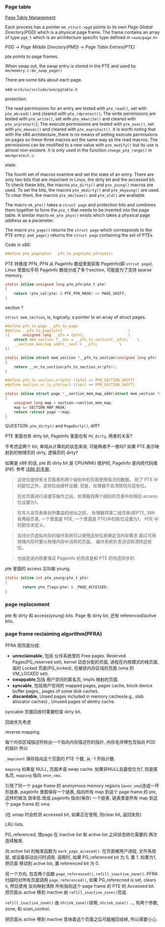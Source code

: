 ### Page table

[Page Table Management](https://www.kernel.org/doc/gorman/html/understand/understand006.html)

Each process has a pointer `mm_struct->pgd` points to its own *Page Global
Directory(PGD)* which is a physical page frame. The frame contains an array
of type `pgd_t` which is an architecture specific type defined in `<asm/page.h>`

PGD -> *Page Middle Directory(PMD)* -> *Page Table Entries(PTE)*

pte points to page frames.

When swap out, the swap entry is stored in the PTE and used by
`mm/memory.c:do_swap_page()`

There are some bits about each page. 

see `arch/xx/include/asm/pgtable.h`

protection:

The read permissions for an entry are tested with `pte_read()`, set with `pte_mkread()` and
cleared with `pte_rdprotect()`;
The write permissions are tested with `pte_write()`, set with `pte_mkwrite()` and cleared with
`pte_wrprotect(`);
The execute permissions are tested with `pte_exec()`, set with `pte_mkexec()` and cleared with
`pte_exprotect()`. It is worth noting that with the x86 architecture, there is no means of
setting execute permissions on pages so these three macros act the same way as the read
macros;
The permissions can be modified to a new value with `pte_modify()` but its use is almost
non-existent. It is only used in the function `change_pte_range()` in `mm/mprotect.c`.

state:

The fourth set of macros examine and set the state of an entry. There are only two bits
that are important in Linux, the dirty bit and the accessed bit. To check these bits, the
macros `pte_dirty()` and `pte_young()` macros are used. To set the bits, the macros
`pte_mkdirty()` and `pte_mkyoung()` are used. To clear them, the macros `pte_mkclean()` and
`pte_old()` are available.


The macro `mk_pte()` takes a `struct page` and protection bits and combines them together to
form the `pte_t` that needs to be inserted into the page table. A similar macro
`mk_pte_phys()` exists which takes a physical page address as a parameter.


The macro `pte_page()` returns the `struct page` which corresponds to the PTE entry.
`pmd_page()` returns the `struct page` containing the set of PTEs.


Code in x86:

``` c
#define pte_page(pte)	pfn_to_page(pte_pfn(pte))
```

PTE 转换成 PFN, PFN 从 PageInfo 数组里面获取 PageInfo(即 `strcut page`). 
Linux 里面似乎将 PageInfo 数组分成了多个section, 可能是为了支持 sparse memory.


``` c
static inline unsigned long pte_pfn(pte_t pte)
{
	return (pte_val(pte) & PTE_PFN_MASK) >> PAGE_SHIFT;
}
```

seciton ?

`struct mem_section`, is, logically, a pointer to an array of struct pages.

``` c
#define pfn_to_page __pfn_to_page
#define __pfn_to_page(pfn)                              \
({      unsigned long __pfn = (pfn);                    \
	struct mem_section *__sec = __pfn_to_section(__pfn);    \
	__section_mem_map_addr(__sec) + __pfn;          \
})

static inline struct mem_section *__pfn_to_section(unsigned long pfn)
{
	return __nr_to_section(pfn_to_section_nr(pfn));
}

#define pfn_to_section_nr(pfn) ((pfn) >> PFN_SECTION_SHIFT)
#define section_nr_to_pfn(sec) ((sec) << PFN_SECTION_SHIFT)

static inline struct page *__section_mem_map_addr(struct mem_section *section)
{
	unsigned long map = section->section_mem_map;
	map &= SECTION_MAP_MASK;
	return (struct page *)map;
}
```

QUESTION: `pte_dirty()` and `PageDirty()`, diff?

PTE 里面也有 dirty bit, PageInfo 里面也有 `PG_dirty`, 两者的关系?

不考虑这两个 bit, 单纯从计算机的状态来讲, 可能两者不一致吗?
如果 PTE 表示映射到的物理页的 dirty, 逻辑页的 dirty?

如果是 x86 的话, pte 的 dirty bit 是 CPU/MMU 维护的, PageInfo 是内核代码维护的.
参考 [i386 的手册](https://pdos.csail.mit.edu/6.828/2018/readings/i386/s05_02.htm),

> 这些位提供有关页面表的两个级别中的页面使用情况的数据。
> 除了 PTE 中的脏位之外，这些位由硬件设置; 但是，处理器不会清除任何这些位。

> 在对页面进行读或写操作之前，处理器将两个级别的页表中的相应 access 位设置为1。

> 在写入该页表条目所覆盖的地址之前，
> 处理器将第二级页表(即PTE, 386 有两级页表, 一个里面是 PDE, 一个里面是 PTE)中的脏位设置为1。 
> PDE 中的脏位未定义。

> 支持分页虚拟内存的操作系统可以使用这些位来确定当内存需求
> 超过可用物理内存时要从物理内存中消除的页面。
> 操作系统负责测试和清除这些位。

> 也就是说内核要保证 PageInfo 的信息是和 PTE 的信息同步的.

pte 里面的 access 又叫做 young.

``` c
static inline int pte_young(pte_t pte)
{
        return pte_flags(pte) & _PAGE_ACCESSED;
}
```



### page replacement

pte 有 dirty 和 access(young) bits.
Page 有 dirty bit, 还有 referenced/active bits.

### page frame reclaiming algorithm(PFRA)

PFRA 把页面分成:

* **unreclaimable**, 包括 伙伴系统里的 Free pages. Reserved Pages(PG_reserved set),
  kernel 动态分配的页面, 进程在内核模式的栈页面, 临时 Locked 页面(PG_locked),
  在被锁内存区域的页面 (vma 的 VM_LOCKED set).
* **swappable**,包括 用户空间的匿名页, tmpfs 映射的页面.
* **syncable**, 包括用户空间的 mapped pages, pages cache, block device buffer pages,,
  pages of some disk caches.
* **discardable**, Unsed pages included in memory caches(e.g., slab allocator caches) ,
  Unused pages of dentry cache.

syncable 页面回收时需要检查 dirty bit.

回收优先考虑

reverse mapping.

每个内存区域描述符标出一个指向内存描述符的指针, 内存毛师傅包含指向 PGD 的指针
所以

`_mapcount` 保存指向这个页面的 PTE 个数, 从 -1 开始计数.

`mapping` 如果是 NULL, 页面术语 swap cache. 如果非NULL且最低位为1, 则是匿名页,
`mapping` 指向 `anon_vma`. 

引用了同一个 page frame 的 anonymous memory regions (`anon_vma`)连成一环形链表.
pageInfo 里面保存一个链表, 指向所有 map 到这个 page frame 的 pte, 这样的做法
效率低.改成 pageInfo 指向(保存) 一个链表, 链表里是所有 map 到这个 page frame
的 vma. 

(在 umap 时会检测 accessed bit, 如果正在使用, 则clear bit, 返回失败)

LRU lists.

PG_referenced, 使page 在 inactive list 和 active list 之间状态转化需要的
两次连续触发.

向 active list 的触发函数为 `mark_page_accesed()`. 在页面被用户进程, 文件系统层,
或设备驱动访问时调用. 调用时, 如果 PG_referenced bit 为 0, 置 1. 如果为1, 把页面
移动到 active list, 置 referenced bit 为 0.

另一个方向, 包含两个函数 `page_referenced()`, `refill_inactive_zone()`.
PFRA 扫描时对所有页面调用 `page_referenced()`, 
如果 PG_referecned is set, clears it, 然后使用
反向映射清除 所有指向这个 page frame 的 PTE 的 Accessed bit.
把页面从 active 移到 inactive 由 `refill_inactive_zone()`完成.

`refill_inactive_zone()` 由 `shrink_zone()`调用, `shrink_zone()` ...,
有两个参数, zone, 和 scan_control.

把页面从 active 移到 inactive 意味着这个页面之后可能被回收掉, 所以需要小心.









